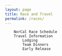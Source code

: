```yaml
---
layout: page
title: Race and Travel
permalink: /races/
---
```


		NorCal Race Schedule		
		Travel Information		
			Lodging	
			Team Dinners	
			Early Release	